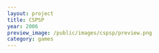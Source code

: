 ```yaml
---
layout: project
title: CSPSP
year: 2006
preview_image: /public/images/cspsp/preview.png
category: games
---
```


